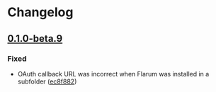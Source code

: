 # Changelog

## [0.1.0-beta.9](https://github.com/flarum/auth-facebook/compare/v0.1.0-beta.8...v0.1.0-beta.9)

### Fixed
- OAuth callback URL was incorrect when Flarum was installed in a subfolder ([ec8f882](https://github.com/flarum/auth-facebook/commit/ec8f882f9dc774f28e1f70b3c11b663081a96934))
